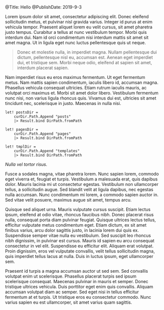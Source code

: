 @Title: Hello
@PublishDate: 2019-9-3



Lorem ipsum dolor sit amet, consectetur adipiscing elit. Donec eleifend sollicitudin metus, et pulvinar nisl gravida varius. Integer id purus at enim vehicula tempor. Praesent aliquet lorem eu velit cursus, sit amet pharetra justo tempus. Curabitur a tellus at nunc vestibulum tempor. Morbi quis interdum dui. Nam id orci condimentum nisi interdum mattis sit amet sit amet magna. Ut in ligula eget nunc luctus pellentesque quis ut neque.

> Donec et molestie nulla, in imperdiet magna. Nullam pellentesque dui dictum, pellentesque nisl eu, accumsan est. Aenean eget imperdiet dui, et tristique sem. Morbi neque odio, eleifend at sapien sit amet, interdum placerat sapien. 

Nam imperdiet risus eu eros maximus fermentum. Ut eget fermentum metus. Nam mattis sapien condimentum, iaculis libero id, accumsan magna. Phasellus vehicula consequat ultricies. Etiam rutrum iaculis mauris, ac volutpat orci maximus et. Morbi sit amet dolor libero. Vestibulum fermentum nunc nisi, non varius ligula rhoncus quis. Vivamus dui est, ultricies sit amet tincidunt nec, scelerisque in justo. Maecenas in nulla nisi.

```
let! postsDir = 
    curDir.Path.Append "posts"
    |> Result.bind DirPath.fromPath

let! pagesDir =
    curDir.Path.Append "pages"
    |> Result.bind DirPath.fromPath

let! tmplDir =
    curDir.Path.Append "templates"
    |> Result.bind DirPath.fromPath
```

*Nulla vel tortor risus.* 

Fusce a sodales magna, vitae pharetra lorem. Nunc sapien lorem, commodo eget viverra et, feugiat et turpis. Vestibulum a malesuada erat, quis dapibus dolor. Mauris lacinia mi ut consectetur egestas. Vestibulum non ullamcorper tellus, a sollicitudin augue. Sed blandit velit at ligula dapibus, nec egestas nulla accumsan. Nunc condimentum mi lorem, a commodo sapien auctor in. Sed vitae velit posuere, maximus augue sit amet, tempus arcu.

Quisque sed aliquet urna. Mauris vulputate cursus suscipit. Etiam lectus ipsum, eleifend at odio vitae, rhoncus faucibus nibh. Donec placerat risus nulla, consequat porta diam pulvinar feugiat. Quisque ultrices lectus tellus, efficitur vulputate metus condimentum eget. Etiam dictum, ex sit amet finibus varius, arcu dolor sagittis justo, in lacinia lorem dui quis ex. Suspendisse semper vitae nulla eu vestibulum. Sed suscipit leo rhoncus nibh dignissim, in pulvinar est cursus. Mauris id sapien eu arcu consequat consectetur in vel elit. Suspendisse eu efficitur elit. Aliquam erat volutpat. Proin dignissim, eros vel vulputate convallis, velit tellus sollicitudin magna, quis imperdiet tellus lacus at nulla. Duis in luctus ipsum, eget ullamcorper sem.

Praesent id turpis a magna accumsan auctor ut sed sem. Sed convallis volutpat enim ut scelerisque. Phasellus placerat turpis sed ipsum scelerisque consequat. Maecenas pulvinar in mauris et semper. Donec tristique ultrices vehicula. Duis porttitor eget enim quis convallis. Aliquam accumsan volutpat diam ac semper. Sed eget nisi in tellus efficitur fermentum at et turpis. Ut tristique eros eu consectetur commodo. Nunc varius sapien eu est ullamcorper, sit amet varius quam sagittis. 